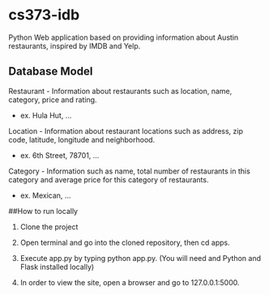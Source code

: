# cs373-idb

Python Web application based on providing information about Austin restaurants, inspired by IMDB and Yelp.

## Database Model

Restaurant - Information about restaurants such as location, name, category, price and rating.
  * ex. Hula Hut, ...
  
Location - Information about restaurant locations such as address, zip code, latitude, longitude and neighborhood.
  * ex. 6th Street, 78701, ...
  
Category - Information such as name, total number of restaurants in this category and average price for this category of restaurants.
  * ex. Mexican, ... 

##How to run locally  

1. Clone the project

2. Open terminal and go into the cloned repository, then cd apps.

3. Execute app.py by typing python app.py. (You will need and Python and Flask installed locally)

4. In order to view the site, open a browser and go to 127.0.0.1:5000.